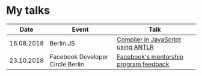 # My talks

| Date | Event | Talk |
| ----- | ---- | ---------- |
| 16.08.2018 | Berlin.JS | [Compiler in JavaScript using ANTLR](https://github.com/alenakhineika/berlinjs-august-2018) |
| 23.10.2018 | Facebook Developer Circle Berlin | [Facebook's mentorship program feedback](https://github.com/alenakhineika/facebook-meetup-8) |